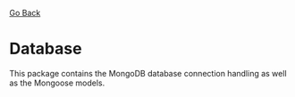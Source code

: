 [Go Back](../..)

# Database

This package contains the MongoDB database connection handling as well as the Mongoose models.
